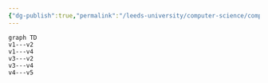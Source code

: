 ```yaml
---
{"dg-publish":true,"permalink":"/leeds-university/computer-science/compulsory-modules/discrete-mathematics/graph-theory/graph-theory/"}
---
```


```mermaid
graph TD
v1---v2
v1---v4
v3---v2
v3---v4
v4---v5
```
